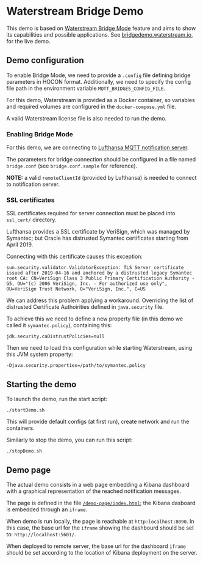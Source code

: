 Waterstream Bridge Demo
=======================

This demo is based on [Waterstream Bridge Mode](https://docs.waterstream.io/release/bridge.html) feature and aims to show its capabilities and possible applications. See [bridgedemo.waterstream.io](https://bridgedemo.waterstream.io/), for the live demo.

## Demo configuration

To enable Bridge Mode, we need to provide a `.config` file defining bridge parameters in HOCON format. Additionally, we need to specify the config file path in the environment variable `MQTT_BRIDGES_CONFIG_FILE`.

For this demo, Waterstream is provided as a Docker container, so variables and required volumes are configured in the `docker-compose.yml` file.

A valid Waterstream license file is also needed to run the demo.


### Enabling Bridge Mode

For this demo, we are connecting to [Lufthansa MQTT notification server](https://developer.lufthansa.com/docs/api_basics/notification_service/Connect_to_the_MQTT_Server).

The parameters for bridge connection should be configured in a file named `bridge.conf` (see `bridge.conf.sample` for reference).

**NOTE:** a valid `remoteClientId` (provided by Lufthansa) is needed to connect to notification server.


### SSL certificates

SSL certificates required for server connection must be placed into `ssl_cert/` directory.  

Lufthansa provides a SSL certificate by VeriSign, which was managed by Symantec; but Oracle has distrusted Symantec certificates starting from April 2019.

Connecting with this certificate causes this exception:

    sun.security.validator.ValidatorException: TLS Server certificate issued after 2019-04-16 and anchored by a distrusted legacy Symantec root CA: CN=VeriSign Class 3 Public Primary Certification Authority - G5, OU="(c) 2006 VeriSign, Inc. - For authorized use only", OU=VeriSign Trust Network, O="VeriSign, Inc.", C=US

We can address this problem applying a workaround. Overriding the list of distrusted Certificate Authoirities defined in `java.security` file.

To achieve this we need to define a new property file (in this demo we called it `symantec.policy`), containing this:

    jdk.security.caDistrustPolicies=null

Then we need to load this configuration while starting Waterstream, using this JVM system property:

    -Djava.security.properties=/path/to/symantec.policy


## Starting the demo

To launch the demo, run the start script:

    ./startDemo.sh

This will provide default configs (at first run), create network and run the containers.

Similarly to stop the demo, you can run this script:

    ./stopDemo.sh


## Demo page

The actual demo consists in a web page embedding a Kibana dashboard with a graphical representation of the reached notification messages.

The page is defined in the file [`/demo-page/index.html`](https://gitlab.com/simplematter/waterstream-bridge-demo/-/blob/master/demo-page/index.html); the Kibana dasboard is embedded through an `iframe`.

When demo is run locally, the page is reachable at `http:localhost:8090`. In this case, the base url for the `iframe` showing the dashbourd should be set to: `http://localhost:5601/`.

When deployed to remote server, the base url for the dashboard `iframe` should be set according to the location of Kibana deployment on the server.

